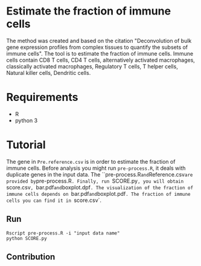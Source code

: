 # Estimate the fraction of immune cells
The method was created and based on the citation "Deconvolution of bulk gene expression profiles from complex tissues to quantify the subsets of immune cells".
The tool is to estimate the fraction of immune cells. Immune cells contain CD8 T cells, CD4 T cells, alternatively activated macrophages, classically activated macrophages, Regulatory T cells, T helper cells, Natural killer cells, Dendritic cells.

# Requirements
* R
* python 3

# Tutorial

The gene in `Pre.reference.csv` is in order to estimate the fraction of immune cells. Before analysis you might run `pre-process.R`, it deals with duplicate genes in the input data. The ``pre-process.R` and `Reference.csv` are provided by `pre-process.R`. Finally, run `SCORE.py`, you will obtain `score.csv`, `bar.pdf` and `boxplot.dpf`. The visualization of the fraction of immune cells depends on `bar.pdf` and `boxplot.pdf`. The fraction of immune cells you can find it in `score.csv`.

## Run

    Rscript pre-process.R -i "input data name"
    python SCORE.py

## Contribution
